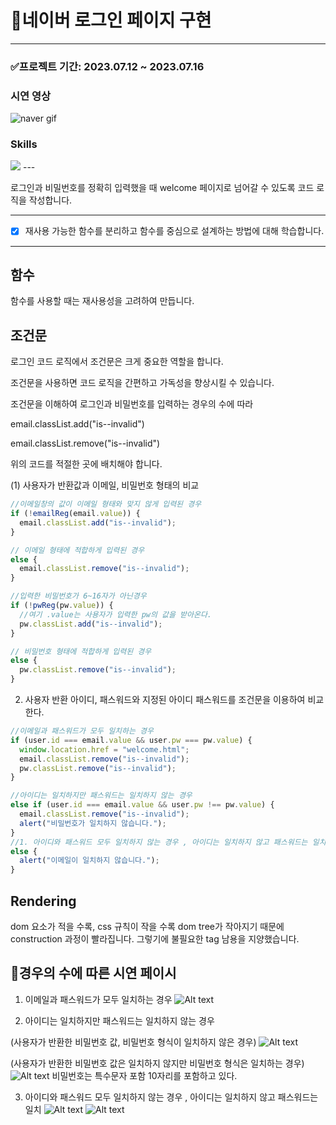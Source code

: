 # 💚네이버 로그인 페이지 구현

---

### ✅프로젝트 기간: 2023.07.12 ~ 2023.07.16
### 시연 영상
![naver gif](https://github.com/createvalue-kangsh/js-homework/assets/128280528/525c8f91-6af0-434a-9913-a8b4eb2602d5)

### Skills
 <img src="https://img.shields.io/badge/javascript-F7DF1E?style=for-the-badge&logo=javascript&logoColor=black"> 
---

로그인과 비밀번호를 정확히 입력했을 때 welcome 페이지로 넘어갈 수 있도록 코드 로직을 작성합니다.

---

- [x] 재사용 가능한 함수를 분리하고 함수를 중심으로 설계하는 방법에 대해 학습합니다.

---

## 함수

함수를 사용할 때는 재사용성을 고려하여 만듭니다. 

## 조건문

로그인 코드 로직에서 조건문은 크게 중요한 역할을 합니다.

조건문을 사용하면 코드 로직을 간편하고 가독성을 향상시킬 수 있습니다.

조건문을 이해하여 로그인과 비밀번호를 입력하는 경우의 수에 따라 

email.classList.add("is--invalid")

email.classList.remove("is--invalid")

위의 코드를 적절한 곳에 배치해야 합니다.

(1) 사용자가 반환값과 이메일, 비밀번호 형태의 비교

```js
//이메일창의 값이 이메일 형태와 맞지 않게 입력된 경우
if (!emailReg(email.value)) {
  email.classList.add("is--invalid");
}

// 이메일 형태에 적합하게 입력된 경우
else {
  email.classList.remove("is--invalid");
}

//입력한 비밀번호가 6~16자가 아닌경우
if (!pwReg(pw.value)) {
  //여기 .value는 사용자가 입력한 pw의 값을 받아온다.
  pw.classList.add("is--invalid");
}

// 비밀번호 형태에 적합하게 입력된 경우
else {
  pw.classList.remove("is--invalid");
}
```

2. 사용자 반환 아이디, 패스워드와 지정된 아이디 패스워드를 조건문을 이용하여 비교한다.

```js
//이메일과 패스워드가 모두 일치하는 경우
if (user.id === email.value && user.pw === pw.value) {
  window.location.href = "welcome.html";
  email.classList.remove("is--invalid");
  pw.classList.remove("is--invalid");
}

//아이디는 일치하지만 패스워드는 일치하지 않는 경우
else if (user.id === email.value && user.pw !== pw.value) {
  email.classList.remove("is--invalid");
  alert("비밀번호가 일치하지 않습니다.");
}
//1. 아이디와 패스워드 모두 일치하지 않는 경우 , 아이디는 일치하지 않고 패스워드는 일치
else {
  alert("이메일이 일치하지 않습니다.");
}
```

## Rendering

dom 요소가 적을 수록, css 규칙이 작을 수록 dom tree가 작아지기 때문에 construction 과정이 빨라집니다.
그렇기에 불필요한 tag 남용을 지양했습니다.

## 📸경우의 수에 따른 시연 페이시

1. 이메일과 패스워드가 모두 일치하는 경우
![Alt text](image-4.png)

2. 아이디는 일치하지만 패스워드는 일치하지 않는 경우

(사용자가 반환한 비밀번호 값, 비밀번호 형식이 일치하지 않은 경우)
![Alt text](image.png)

(사용자가 반환한 비밀번호 값은 일치하지 않지만 비밀번호 형식은 일치하는 경우)
![Alt text](image-1.png)
비밀번호는 특수문자 포함 10자리를 포함하고 있다.

3. 아이디와 패스워드 모두 일치하지 않는 경우 , 아이디는 일치하지 않고 패스워드는 일치
![Alt text](image-2.png)
![Alt text](image-3.png)
